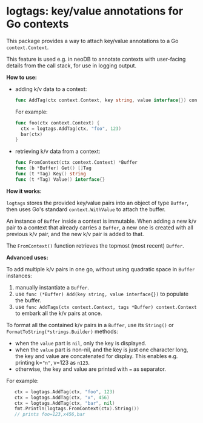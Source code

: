 # logtags: key/value annotations for Go contexts

This package provides a way to attach key/value annotations
to a Go `context.Context`.

This feature is used e.g. in neoDB to annotate contexts with
user-facing details from the call stack, for use in logging output.

**How to use:**

- adding k/v data to a context:

  ```go
  func AddTag(ctx context.Context, key string, value interface{}) context.Context
  ```
  
  For example:
  
  ```go
  func foo(ctx context.Context) {
    ctx = logtags.AddTag(ctx, "foo", 123)
    bar(ctx)
  }
  ```

- retrieving k/v data from a context:

  ```go
  func FromContext(ctx context.Context) *Buffer
  func (b *Buffer) Get() []Tag
  func (t *Tag) Key() string
  func (t *Tag) Value() interface{}
  ```

**How it works:**

`logtags` stores the provided key/value pairs into an object of type
`Buffer`, then uses Go's standard `context.WithValue` to attach the
buffer.

An instance of `Buffer` inside a context is immutable. When adding a
new k/v pair to a context that already carries a `Buffer`, a new one
is created with all previous k/v pair, and the new k/v pair is added
to that.

The `FromContext()` function retrieves the topmost (most recent)
`Buffer`.

**Advanced uses:**

To add multiple k/v pairs in one go, without using quadratic space in
`Buffer` instances:

1. manually instantiate a `Buffer`.
2. use `func (*Buffer) Add(key string, value interface{})` to populate the buffer.
3. use `func AddTags(ctx context.Context, tags *Buffer) context.Context` to embark
   all the k/v pairs at once.

To format all the contained k/v pairs in a `Buffer`, use its
`String()` or `FormatToString(*strings.Builder)` methods:

- when the `value` part is `nil`, only the key is displayed.
- when the `value` part is non-nil, and the key is just one character
  long, the key and value are concatenated for display. This enables e.g.
  printing k=`"n"`, v=123 as `n123`.
- otherwise, the key and value are printed with `=` as separator.

For example:

```go
   ctx = logtags.AddTag(ctx, "foo", 123)
   ctx = logtags.AddTag(ctx, "x", 456)
   ctx = logtags.AddTag(ctx, "bar", nil)
   fmt.Println(logtags.FromContext(ctx).String())
   // prints foo=123,x456,bar
```
